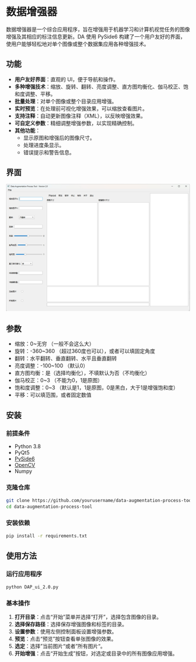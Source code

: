 # 数据增强器

数据增强器是一个综合应用程序，旨在增强用于机器学习和计算机视觉任务的图像增强及其相应的标注信息更新。DA 使用 PySide6 构建了一个用户友好的界面，使用户能够轻松地对单个图像或整个数据集应用各种增强技术。

##  功能

- **用户友好界面**：直观的 UI，便于导航和操作。
- **多种增强技术**：缩放、旋转、翻转、亮度调整、直方图均衡化、伽马校正、饱和度调整、平移。
- **批量处理**：对单个图像或整个目录应用增强。
- **实时预览**：在处理前可视化增强效果，可以缩放查看图片。
- **支持注释**：自动更新图像注释（XML），以反映增强效果。
- **可自定义参数**：精细调整增强参数，以实现精确控制。
- **其他功能**：
  - 显示原图和增强后的图像尺寸。
  - 处理进度条显示。
  - 错误提示和警告信息。

## 界面

![image-20240626092825400](.\README.assets\1.png)

## 参数

- 缩放：0~无穷    （一般不会这么大）
- 旋转：-360~360     （超过360度也可以），或者可以填固定角度
- 翻转：水平翻转、垂直翻转、水平且垂直翻转
- 亮度调整：-100~100     （默认0）
- 直方图均衡：是（选择均衡化），不填默认为否（不均衡化）
- 伽马校正：0~3     （不能为0，1是原图）
- 饱和度调整：0~3      （默认是1，1是原图，0是黑白，大于1是增强饱和度）
- 平移：可以填范围，或者固定数值

## 安装

### 前提条件

- Python 3.8
- PyQt5
- [PySide6](https://pypi.org/project/PySide6/)
- [OpenCV](https://pypi.org/project/opencv-python-headless/)
- Numpy

### 克隆仓库

```bash
git clone https://github.com/yourusername/data-augmentation-process-tool.git
cd data-augmentation-process-tool
```

### 安装依赖

```bash
pip install -r requirements.txt
```

## 使用方法

### 运行应用程序

```bash
python DAP_ui_2.0.py
```

### 基本操作

1. **打开目录**：点击“开始”菜单并选择“打开”，选择包含图像的目录。
2. **选择保存路径**：选择保存增强图像和标签的目录。
3. **设置参数**：使用左侧控制面板设置增强参数。
4. **预览**：点击“预览”按钮查看单张图像的效果。
5. **选定**：选择”当前图片“或者”所有图片“。
6. **开始增强**：点击“开始生成”按钮，对选定或目录中的所有图像应用增强。
